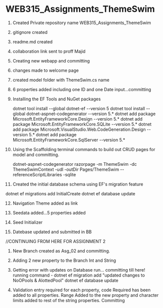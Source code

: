 # WEB315_Assignments_ThemeSwim

1. Created Private repository name WEB315_Assignments_ThemeSwim
2. gitignore created
3. readme.md created
4. collaboration link sent to proff Majid
5. Creating new webapp and committing
6. changes made to welcome page
7. created model folder with ThemeSwim.cs name
8. 6 properties added including one ID and one Date input...committing
9. Installing the EF Tools and NuGet packages

    dotnet tool install --global dotnet-ef --version 5
    dotnet tool install --global dotnet-aspnet-codegenerator --version 5.*
    dotnet add package Microsoft.EntityFrameworkCore.Design --version 5.*
    dotnet add package Microsoft.EntityFrameworkCore.SQLite --version 5.*
    dotnet add package Microsoft.VisualStudio.Web.CodeGeneration.Design --version 5.*
    dotnet add package Microsoft.EntityFrameworkCore.SqlServer --version 5.*
10. Using the Scaffolding terminal commands to build out CRUD pages for model and committing.

    dotnet-aspnet-codegenerator razorpage -m ThemeSwim -dc ThemeSwimContext -udl -outDir Pages/ThemeSwim --referenceScriptLibraries -sqlite
11. Created the initial database schema using EF's migration feature

dotnet ef migrations add InitialCreate
dotnet ef database update

12. Navigation Theme added as link

13. Seedata added...5 properties added

14. Seed Initializer 

15. Datebase updated and submitted in BB


//CONTINUING FROM HERE FOR ASSIGNMENT 2

1. New Branch created as Asg_02 and committing.

2. Adding 2 new property to the Branch Int and String

3. Getting error with updates on Database run... committing till here!
    running command - dotnet ef migration add "updated changes to NoOPools & AlottedPool"
    dotnet ef database update

4. Validation entry required for each property, code Required has been added to all properties. Range Added to the new property and character limits added to rest of the string properties. Committing
